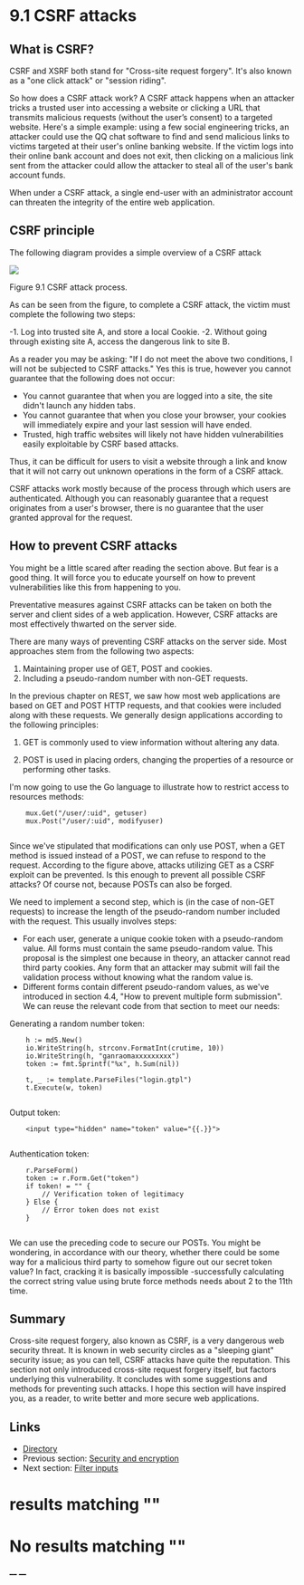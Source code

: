 
# 9.1 CSRF attacks

## What is CSRF?

CSRF and XSRF both stand for "Cross-site request forgery". It's also known as a "one click attack" or "session riding".

So how does a CSRF attack work? A CSRF attack happens when an attacker tricks a trusted user into accessing a website or clicking a URL that transmits malicious requests (without the user’s consent) to a targeted website. Here's a simple example: using a few social engineering tricks, an attacker could use the QQ chat software to find and send malicious links to victims targeted at their user's online banking website. If the victim logs into their online bank account and does not exit, then clicking on a malicious link sent from the attacker could allow the attacker to steal all of the user's bank account funds.

When under a CSRF attack, a single end-user with an administrator account can threaten the integrity of the entire web application.

## CSRF principle

The following diagram provides a simple overview of ​​a CSRF attack

![](images/9.1.csrf.png?raw=true)

Figure 9.1 CSRF attack process.

As can be seen from the figure, to complete a CSRF attack, the victim must complete the following two steps:

-1. Log into trusted site A, and store a local Cookie. -2. Without going through existing site A, access the dangerous link to site B.

As a reader you may be asking: "If I do not meet the above two conditions, I will not be subjected to CSRF attacks." Yes this is true, however you cannot guarantee that the following does not occur:

  * You cannot guarantee that when you are logged into a site, the site didn't launch any hidden tabs.
  * You cannot guarantee that when you close your browser, your cookies will immediately expire and your last session will have ended.
  * Trusted, high traffic websites will likely not have hidden vulnerabilities easily exploitable by CSRF based attacks.



Thus, it can be difficult for users to visit a website through a link and know that it will not carry out unknown operations in the form of a CSRF attack.

CSRF attacks work mostly because of the process through which users are authenticated. Although you can reasonably guarantee that a request originates from a user's browser, there is no guarantee that the user granted approval for the request.

## How to prevent CSRF attacks

You might be a little scared after reading the section above. But fear is a good thing. It will force you to educate yourself on how to prevent vulnerabilities like this from happening to you.

Preventative measures against CSRF attacks can be taken on both the server and client sides of a web application. However, CSRF attacks are most effectively thwarted on the server side.

There are many ways of preventing CSRF attacks on the server side. Most approaches stem from the following two aspects:

  1. Maintaining proper use of GET, POST and cookies.
  2. Including a pseudo-random number with non-GET requests.



In the previous chapter on REST, we saw how most web applications are based on GET and POST HTTP requests, and that cookies were included along with these requests. We generally design applications according to the following principles:

  1. GET is commonly used to view information without altering any data.

  2. POST is used in placing orders, changing the properties of a resource or performing other tasks.




I'm now going to use the Go language to illustrate how to restrict access to resources methods:
``` 
    mux.Get("/user/:uid", getuser)
    mux.Post("/user/:uid", modifyuser)
    
```

Since we've stipulated that modifications can only use POST, when a GET method is issued instead of a POST, we can refuse to respond to the request. According to the figure above, attacks utilizing GET as a CSRF exploit can be prevented. Is this enough to prevent all possible CSRF attacks? Of course not, because POSTs can also be forged.

We need to implement a second step, which is (in the case of non-GET requests) to increase the length of the pseudo-random number included with the request. This usually involves steps:

  * For each user, generate a unique cookie token with a pseudo-random value. All forms must contain the same pseudo-random value. This proposal is the simplest one because in theory, an attacker cannot read third party cookies. Any form that an attacker may submit will fail the validation process without knowing what the random value is.
  * Different forms contain different pseudo-random values, as we've introduced in section 4.4, "How to prevent multiple form submission". We can reuse the relevant code from that section to meet our needs:



Generating a random number token:
``` 
    h := md5.New()
    io.WriteString(h, strconv.FormatInt(crutime, 10))
    io.WriteString(h, "ganraomaxxxxxxxxx")
    token := fmt.Sprintf("%x", h.Sum(nil))
    
    t, _ := template.ParseFiles("login.gtpl")
    t.Execute(w, token)
    
```

Output token:
``` 
    <input type="hidden" name="token" value="{{.}}">
    
```

Authentication token:
``` 
    r.ParseForm()
    token := r.Form.Get("token")
    if token! = "" {
        // Verification token of legitimacy
    } Else {
        // Error token does not exist
    }
    
```

We can use the preceding code to secure our POSTs. You might be wondering, in accordance with our theory, whether there could be some way for a malicious third party to somehow figure out our secret token value? In fact, cracking it is basically impossible -successfully calculating the correct string value using brute force methods needs about 2 to the 11th time.

## Summary

Cross-site request forgery, also known as CSRF, is a very dangerous web security threat. It is known in web security circles as a "sleeping giant" security issue; as you can tell, CSRF attacks have quite the reputation. This section not only introduced cross-site request forgery itself, but factors underlying this vulnerability. It concludes with some suggestions and methods for preventing such attacks. I hope this section will have inspired you, as a reader, to write better and more secure web applications.

## Links

  * [Directory](preface.md)
  * Previous section: [Security and encryption](09.0.md)
  * Next section: [Filter inputs](09.2.md)

#  results matching ""




# No results matching ""

[ __](09.0.md) [ __](09.2.md)
